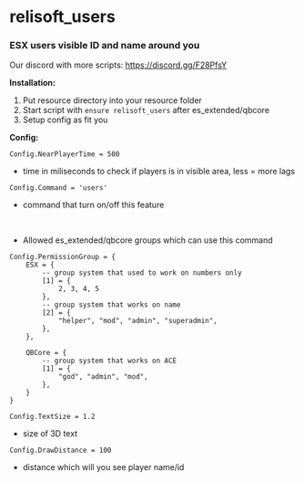 # relisoft_users
### ESX users visible ID and name around you

Our discord with more scripts: https://discord.gg/F28PfsY

**Installation:**
1) Put resource directory into your resource folder
2) Start script with `ensure relisoft_users` after es_extended/qbcore
3) Setup config as fit you


**Config:**

`Config.NearPlayerTime = 500`
- time in miliseconds to check if players is in visible area, less = more lags

`Config.Command = 'users'`
- command that turn on/off this feature

<br>

- Allowed es_extended/qbcore groups which can use this command
```
Config.PermissionGroup = {
    ESX = {
        -- group system that used to work on numbers only
        [1] = {
            2, 3, 4, 5
        },
        -- group system that works on name
        [2] = {
            "helper", "mod", "admin", "superadmin",
        },
    },

    QBCore = {
        -- group system that works on ACE
        [1] = {
            "god", "admin", "mod",
        },
    }
}
```

`Config.TextSize = 1.2`
- size of 3D text

`Config.DrawDistance = 100`
- distance which will you see player name/id
